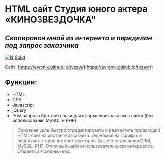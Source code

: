 # HTML сайт Студия юного актера «КИНОЗВЕЗДОЧКА"
## _Скопирован мной из интернета и переделан под запрос заказчика_  

[![N|Solid](https://evronik.github.io/tvzavr/tvzavr.jpg)](https://evronik.github.io/tvzavr/)

Сайт: [https://evronik.github.io/tvzavr/](https://evronik.github.io/tvzavr/)

## Функции:

- HTML
- CSS
- Javascript
- jQuery
- Post запрос обратной связи для оформления заказов с сайта (без использования MySQL и PHP)

> Основная цель быстро отредактировать и разместить продающий HTML сайт на хостинге заказчика.
> Экономия на тарифах и лицензиях сторонних конструкторов.
> Без использования CRM, MySQL, PHP.
> Отличный шаблон пользовательского интерфейса.
> Открытый исходный код.
